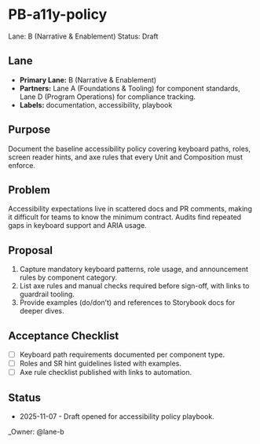 # PB-a11y-policy

Lane: B (Narrative & Enablement)
Status: Draft

## Lane

- **Primary Lane:** B (Narrative & Enablement)
- **Partners:** Lane A (Foundations & Tooling) for component standards, Lane D (Program Operations) for compliance tracking.
- **Labels:** documentation, accessibility, playbook

## Purpose

Document the baseline accessibility policy covering keyboard paths, roles, screen reader hints, and axe rules that every Unit and Composition must enforce.

## Problem

Accessibility expectations live in scattered docs and PR comments, making it difficult for teams to know the minimum contract. Audits find repeated gaps in keyboard support and ARIA usage.

## Proposal

1. Capture mandatory keyboard patterns, role usage, and announcement rules by component category.
2. List axe rules and manual checks required before sign-off, with links to guardrail tooling.
3. Provide examples (do/don’t) and references to Storybook docs for deeper dives.

## Acceptance Checklist

- [ ] Keyboard path requirements documented per component type.
- [ ] Roles and SR hint guidelines listed with examples.
- [ ] Axe rule checklist published with links to automation.

## Status

- 2025-11-07 - Draft opened for accessibility policy playbook.

<!-- prettier-ignore -->
_Owner: @lane-b
